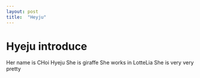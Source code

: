```yaml
---
layout: post
title:  "Heyju"
---
```


# Hyeju introduce

Her name is CHoi Hyeju
She is giraffe
She works in LotteLia
She is very very pretty
